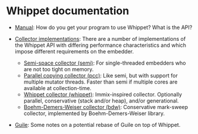 # Whippet documentation

 * [Manual](./manual.md): How do you get your program to use
   Whippet?  What is the API?

 * [Collector implementations](./collectors.md): There are a number of
   implementations of the Whippet API with differing performance
   characteristics and which impose different requirements on the
   embedder.
   - [Semi-space collector (semi)](./collector-semi.md): For
     single-threaded embedders who are not too tight on memory.
   - [Parallel copying collector (pcc)](./collector-pcc.md): Like semi,
     but with support for multiple mutator threads.  Faster than semi if
     multiple cores are available at collection-time.
   - [Whippet collector (whippet)](./collector-whippet.md):
     Immix-inspired collector.  Optionally parallel, conservative (stack
     and/or heap), and/or generational.
   - [Boehm-Demers-Weiser collector (bdw)](./collector-bdw.md):
     Conservative mark-sweep collector, implemented by
     Boehm-Demers-Weiser library.

 * [Guile](./doc/guile.md): Some notes on a potential rebase of Guile on
   top of Whippet.

